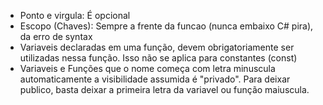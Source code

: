 - Ponto e virgula: É opcional
- Escopo (Chaves): Sempre a frente da funcao (nunca embaixo C# pira), da erro de syntax
- Variaveis declaradas em uma função, devem obrigatoriamente ser utilizadas nessa função. Isso não se aplica para constantes (const)
- Variaveis e Funções que o nome começa com letra minuscula automaticamente a visibilidade assumida é "privado". Para deixar publico, basta deixar a primeira letra da variavel ou função maiuscula.